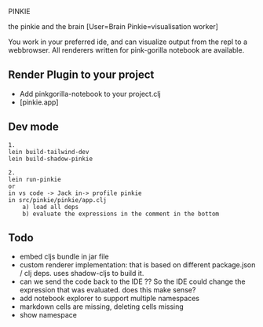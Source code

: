 PINKIE

the pinkie and the brain  [User=Brain Pinkie=visualisation worker]

You work in your preferred ide, and can visualize output from the repl to a webbrowser.
All renderers written for pink-gorilla notebook are available.


## Render Plugin to your project
- Add pinkgorilla-notebook to your project.clj
- [pinkie.app]

## Dev mode

```
1.
lein build-tailwind-dev
lein build-shadow-pinkie

2.
lein run-pinkie
or
in vs code -> Jack in-> profile pinkie
in src/pinkie/pinkie/app.clj
    a) load all deps
    b) evaluate the expressions in the comment in the bottom

```

## Todo
- embed cljs bundle in jar file 
- custom renderer implementation:
  that is based on different package.json / clj deps.
  uses shadow-cljs to build it.
- can we send the code back to the IDE ??
  So the IDE could change the expression that was evaluated.
  does this make sense? 
- add notebook explorer to support multiple namespaces
- markdown cells are missing, deleting cells missing
- show namespace